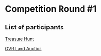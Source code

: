 # Competition Round #1
<!-- 
<img src="1.svg" style="height: 110px; margin-bottom: 30px;" /> 
-->
<!-- ## Winners

| Winners | Competition       | Address |                                    
| :---: | :-------------|:-------------                              
| <img src="../prize.svg" style="height: 50px; margin-top: 10px; margin-bottom: 10px">   |   Treasure Hunt         | 0x2176f4b766CD63C4b59CfDeb7d8A599A7Ae5F569   |
| <img src="../prize.svg" style="height: 50px; margin-top: 10px; margin-bottom: 10px">   |   OVR Land        | 0x2176f4b766CD63C4b59CfDeb7d8A599A7Ae5F569   | -->

<!-- 
## Smart Contracts

The links to the Ethereum Smart Contract:

[Smart Contract Treasure Hunt](https://www.ovr.ai/blog/ovr-competition-powered-by-chainlink/)

[Smart Contract OVR Land](https://www.ovr.ai/blog/ovr-competition-powered-by-chainlink/) -->

## List of participants


[Treasure Hunt](https://github.com/OVR-Platform/chainlink-contest/blob/main/Competition%20Round%20%231/treasures.txt)

[OVR Land Auction](https://github.com/OVR-Platform/chainlink-contest/blob/main/Competition%20Round%20%231/auctions.txt) 
